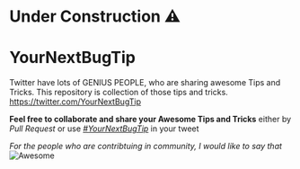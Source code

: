 # Under Construction :warning:

# YourNextBugTip
Twitter have lots of GENIUS PEOPLE, who are sharing awesome Tips and Tricks.
This repository is collection of those tips and tricks.
https://twitter.com/YourNextBugTip

**Feel free to collaborate and share your Awesome Tips and Tricks** either by *Pull Request* or use *[#YourNextBugTip](https://twitter.com/search?q=%23YourNextBugTip&src=hashtag_click)* in your tweet

*For the people who are contribtuing in community, I would like to say that*
![Awesome](https://github.com/NxtLvlDeveloper/YourNextBugTip/blob/master/you%20are%20awesome.jpg)


